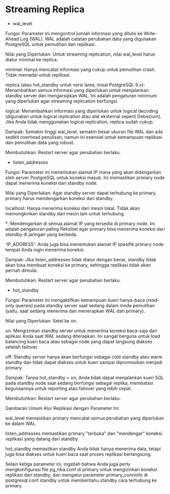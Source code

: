 # Streaming Replica
- wal_level

<p> Fungsi: Parameter ini mengontrol jumlah informasi yang ditulis ke Write-Ahead Log (WAL). WAL adalah catatan perubahan data yang digunakan PostgreSQL untuk pemulihan dan replikasi.

Nilai yang Diperlukan: Untuk streaming replication, nilai wal_level harus diatur minimal ke replica.

minimal: Hanya mencatat informasi yang cukup untuk pemulihan crash. Tidak memadai untuk replikasi.

replica (atau hot_standby untuk versi lama, misal PostgreSQL 9.x): Menambahkan semua informasi yang diperlukan untuk menjalankan standby server dan mengarsipkan WAL. Ini adalah pengaturan minimum yang diperlukan agar streaming replication berfungsi.

logical: Menambahkan informasi yang diperlukan untuk logical decoding (digunakan untuk logical replication atau alat eksternal seperti Debezium). Jika Anda tidak menggunakan logical replication, replica sudah cukup.

Dampak: Semakin tinggi wal_level, semakin besar ukuran file WAL dan ada sedikit overhead penulisan, namun ini esensial untuk kemampuan replikasi dan pemulihan data yang robust.

Membutuhkan: Restart server agar perubahan berlaku.
</p>

- listen_addresses 

<p>Fungsi: Parameter ini menentukan alamat IP mana yang akan didengarkan oleh server PostgreSQL untuk koneksi masuk. Ini memastikan primary node dapat menerima koneksi dari standby node.

Nilai yang Diperlukan: Agar standby server dapat terhubung ke primary, primary harus mendengarkan koneksi dari standby.

localhost: Hanya menerima koneksi dari mesin lokal. Tidak akan memungkinkan standby dari mesin lain untuk terhubung.

*: Mendengarkan di semua alamat IP yang tersedia di primary node. Ini adalah pengaturan paling fleksibel agar primary bisa menerima koneksi dari standby di jaringan yang berbeda.

'IP_ADDRESS': Anda juga bisa menentukan alamat IP spesifik primary node tempat Anda ingin menerima koneksi.

Dampak: Jika listen_addresses tidak diatur dengan benar, standby tidak akan bisa membuat koneksi ke primary, sehingga replikasi tidak akan pernah dimulai.

Membutuhkan: Restart server agar perubahan berlaku.
</p>

- hot_standby 

<p>Fungsi: Parameter ini mengaktifkan kemampuan kueri hanya-baca (read-only queries) pada standby server saat sedang dalam mode pemulihan (yaitu, saat sedang menerima dan menerapkan WAL dari primary).

Nilai yang Diperlukan: Setel ke on.

on: Mengizinkan standby server untuk menerima koneksi baca-saja dari aplikasi Anda saat WAL sedang diterapkan. Ini sangat berguna untuk load balancing kueri baca atau sebagai node yang dapat langsung diakses setelah failover.

off: Standby server hanya akan berfungsi sebagai cold standby atau warm standby dan tidak dapat diakses untuk kueri sampai dipromosikan menjadi primary.

Dampak: Tanpa hot_standby = on, Anda tidak dapat menjalankan kueri SQL pada standby node saat sedang berfungsi sebagai replika, membatasi kegunaannya untuk reporting atau failover yang lebih cepat.

Membutuhkan: Restart server agar perubahan berlaku.

Gambaran Umum Alur Replikasi dengan Parameter Ini:

wal_level memastikan primary mencatat semua perubahan yang diperlukan ke dalam WAL.

listen_addresses memastikan primary "terbuka" dan "mendengar" koneksi replikasi yang datang dari standby.

hot_standby memastikan standby Anda tidak hanya menerima data, tetapi juga bisa diakses untuk kueri baca saat proses replikasi berlangsung.

Selain ketiga parameter ini, ingatlah bahwa Anda juga perlu mengkonfigurasi file pg_hba.conf di primary untuk mengizinkan koneksi replikasi dari standby, dan mengatur parameter primary_conninfo di postgresql.conf standby untuk memberitahu standby cara terhubung ke primary.
</p>